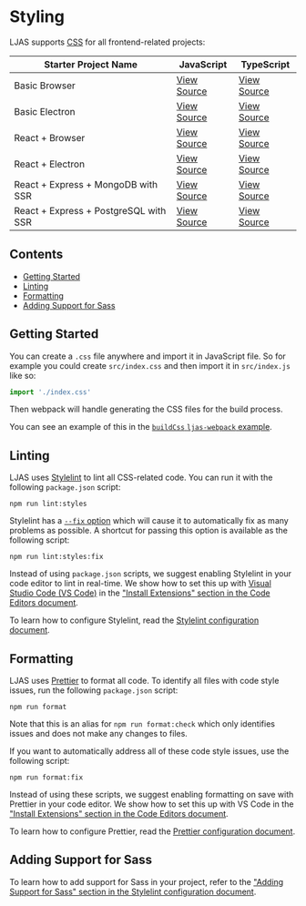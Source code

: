 # Styling

LJAS supports [CSS](https://w3.org/Style/CSS/Overview.en.html) for all frontend-related projects:

| Starter Project Name                  | JavaScript                                               | TypeScript                                                  |
| ------------------------------------- | -------------------------------------------------------- | ----------------------------------------------------------- |
| Basic Browser                         | [View Source](../../starters/basic-browser)              | [View Source](../../starters/basic-browser-ts)              |
| Basic Electron                        | [View Source](../../starters/basic-electron)             | [View Source](../../starters/basic-electron-ts)             |
| React + Browser                       | [View Source](../../starters/react-electron)             | [View Source](../../starters/react-electron-ts)             |
| React + Electron                      | [View Source](../../starters/react-electron)             | [View Source](../../starters/react-electron-ts)             |
| React + Express + MongoDB with SSR    | [View Source](../../starters/react-express-mongo-ssr)    | [View Source](../../starters/react-express-mongo-ssr-ts)    |
| React + Express + PostgreSQL with SSR | [View Source](../../starters/react-express-postgres-ssr) | [View Source](../../starters/react-express-postgres-ssr-ts) |

## Contents

-   [Getting Started](#getting-started)
-   [Linting](#linting)
-   [Formatting](#formatting)
-   [Adding Support for Sass](#adding-support-for-sass)

## Getting Started

You can create a `.css` file anywhere and import it in JavaScript file. So for example you could create `src/index.css` and then import it in `src/index.js` like so:

```javascript
import './index.css'
```

Then webpack will handle generating the CSS files for the build process.

You can see an example of this in the [`buildCss` `ljas-webpack` example](../../ljas-webpack/examples/buildCss).

## Linting

LJAS uses [Stylelint](https://stylelint.io) to lint all CSS-related code. You can run it with the following `package.json` script:

```console
npm run lint:styles
```

Stylelint has a [`--fix` option](https://stylelint.io/user-guide/options/#fix) which will cause it to automatically fix as many problems as possible. A shortcut for passing this option is available as the following script:

```console
npm run lint:styles:fix
```

Instead of using `package.json` scripts, we suggest enabling Stylelint in your code editor to lint in real-time. We show how to set this up with [Visual Studio Code (VS Code)](https://code.visualstudio.com) in the ["Install Extensions" section in the Code Editors document](../setup/code-editors.md#install-extensions).

To learn how to configure Stylelint, read the [Stylelint configuration document](../configuration/stylelint.md).

## Formatting

LJAS uses [Prettier](https://prettier.io) to format all code. To identify all files with code style issues, run the following `package.json` script:

```console
npm run format
```

Note that this is an alias for `npm run format:check` which only identifies issues and does not make any changes to files.

If you want to automatically address all of these code style issues, use the following script:

```console
npm run format:fix
```

Instead of using these scripts, we suggest enabling formatting on save with Prettier in your code editor. We show how to set this up with VS Code in the ["Install Extensions" section in the Code Editors document](../setup/code-editors.md#install-extensions).

To learn how to configure Prettier, read the [Prettier configuration document](../configuration/prettier.md).

## Adding Support for Sass

To learn how to add support for Sass in your project, refer to the ["Adding Support for Sass" section in the Stylelint configuration document](../configuration/stylelint.md#adding-support-for-sass).
